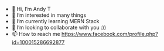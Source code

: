 - 👋 Hi, I’m Andy T
- 👀 I’m interested in many things
- 🌱 I’m currently learning MERN Stack
- 💞️ I’m looking to collaborate with you :))
- 📫 How to reach me https://www.facebook.com/profile.php?id=100015286692877

<!---
0348xxyyzz/0348xxyyzz is a ✨ special ✨ repository because its `README.md` (this file) appears on your GitHub profile.
You can click the Preview link to take a look at your changes.
--->
